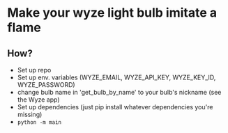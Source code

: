 # Make your wyze light bulb imitate a flame

## How?
- Set up repo
- Set up env. variables (WYZE_EMAIL, WYZE_API_KEY, WYZE_KEY_ID, WYZE_PASSWORD)
- change bulb name in 'get_bulb_by_name' to your bulb's nickname (see the Wyze app)
- Set up dependencies (just pip install whatever dependencies you're missing)
- ```python -m main```
